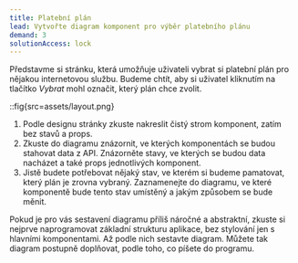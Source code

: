 ```yaml
---
title: Platební plán
lead: Vytvořte diagram komponent pro výběr platebního plánu
demand: 3
solutionAccess: lock
---
```


Představme si stránku, která umožňuje uživateli vybrat si platební plán pro nějakou internetovou službu. Budeme chtít, aby si uživatel kliknutím na tlačítko _Vybrat_ mohl označit, který plán chce zvolit.

::fig{src=assets/layout.png}

1.  Podle designu stránky zkuste nakreslit čistý strom komponent, zatím bez stavů a props.
1.  Zkuste do diagramu znázornit, ve kterých komponentách se budou stahovat data z API. Znázorněte stavy, ve kterých se budou data nacházet a také props jednotlivých komponent.
1.  Jistě budete potřebovat nějaký stav, ve kterém si budeme pamatovat, který plán je zrovna vybraný. Zaznamenejte do diagramu, ve které komponentě bude tento stav umístěný a jakým způsobem se bude měnit.

Pokud je pro vás sestavení diagramu příliš náročné a abstraktní, zkuste si nejprve naprogramovat základní strukturu aplikace, bez stylování jen s hlavními komponentami. Až podle nich sestavte diagram. Můžete tak diagram postupně doplňovat, podle toho, co píšete do programu.
